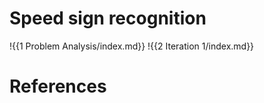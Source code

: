 # Speed sign recognition


!{{1 Problem Analysis/index.md}}
!{{2 Iteration 1/index.md}}


# References
